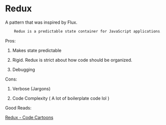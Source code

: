 # Redux

A pattern that was inspired by Flux.

```html
    Redux is a predictable state container for JavaScript applications. It helps you write applications that behave consistently, run in different environments (client, server, and native), and are easy to test.
```

Pros:

1) Makes state predictable

2) Rigid. Redux is strict about how code should be organized.

3) Debugging

Cons:

1) Verbose (Jargons)

2) Code Complexity ( A lot of boilerplate code lol )

Good Reads:

[Redux - Code Cartoons](https://code-cartoons.com/a-cartoon-intro-to-redux-3afb775501a6)

